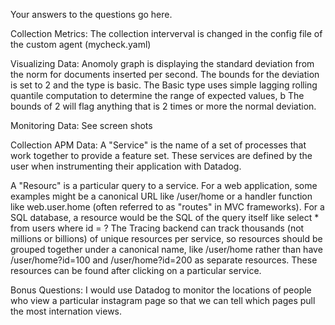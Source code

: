 Your answers to the questions go here.

Collection Metrics:
The collection interverval is changed in the config file of the custom agent (mycheck.yaml)

Visualizing Data:
Anomoly graph is displaying the standard deviation from the norm for documents inserted per second. 
The bounds for the deviation is set to 2 and the type is basic. 
The Basic type uses simple lagging rolling quantile computation to determine the range of expected values, b
The bounds of 2 will flag anything that is 2 times or more the normal deviation. 

Monitoring Data:
See screen shots

Collection APM Data:
A "Service" is the name of a set of processes that work together to provide a feature set.
These services are defined by the user when instrumenting their application with Datadog. 

A "Resourc" is a particular query to a service. For a web application, some examples might be a canonical URL like /user/home or a handler function like web.user.home (often referred to as "routes" in MVC frameworks). For a SQL database, a resource would be the SQL of the query itself like select * from users where id = ? The Tracing backend can track thousands (not millions or billions) of unique resources per service, so resources should be grouped together under a canonical name, like /user/home rather than have /user/home?id=100 and /user/home?id=200 as separate resources.
These resources can be found after clicking on a particular service. 

Bonus Questions:
I would use Datadog to monitor the locations of people who view a particular instagram page so that we can tell which pages pull the most internation views.

